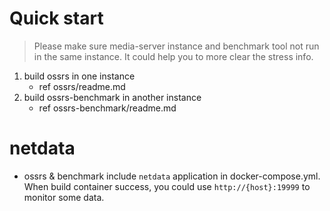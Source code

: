 # Quick start

> Please make sure media-server instance and benchmark tool not run in the same instance.
> It could help you to more clear the stress info.

1. build ossrs in one instance
	- ref ossrs/readme.md
2. build ossrs-benchmark in another instance
	- ref ossrs-benchmark/readme.md


# netdata

- ossrs & benchmark include `netdata` application in docker-compose.yml. When build container success, you could use `http://{host}:19999` to monitor some data.